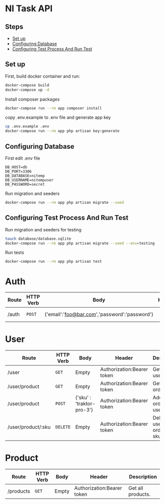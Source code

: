 # NI Task API

## Steps
- [Set up](#set-up)
- [Configuring Database](#configuring-database)
- [Configuring Test Process And Run Test](#configuring-test-process-and-run-test)


## Set up
First, build docker container and run:

```bash
docker-compose build
docker-compose up -d
```

Install composer packages
```bash
docker-compose run --rm app composer install
```

copy .env.example to .env file and generate app key
```bash
cp .env.example .env
docker-compose run --rm app php artisan key:generate
```

## Configuring Database
First edit .env file 
```
DB_HOST=db
DB_PORT=3306
DB_DATABASE=nitemp
DB_USERNAME=nitempuser
DB_PASSWORD=secret
```
Run migration and seeders
```bash
docker-compose run --rm app php artisan migrate --seed
```


## Configuring Test Process And Run Test
Run migration and seeders for testing

```bash
touch database/database.sqlite
docker-compose run --rm app php artisan migrate --seed --env=testing
```

Run tests
```bash
docker-compose run --rm app php artisan test 
```

# Auth
| Route | HTTP Verb	 | Body	 |Header	 | Description	 |
| --- | --- | --- | --- | --- |
| /auth | `POST` | {'email':'foo@bar.com','password':'password'} |  | Get user token |

# User
| Route | HTTP Verb	 | Body |Header	 | Description	 |
| --- | --- | --- | --- | --- |
| /user | `GET` | Empty | Authorization:Bearer token | Get current user data. |
| /user/product | `GET` | Empty | Authorization:Bearer token| Get users orders. |
| /user/product | `POST` | {'sku' : 'traktor-pro-3'} | Authorization:Bearer token |Add new order to user. |
| /user/product/:sku | `DELETE` | Empty | Authorization:Bearer token | Delete user's order with sku. |

# Product
|Route  |HTTP Verb  |Body   |Header |Description|
| --- | --- | --- | --- | --- |
| /products | `GET` | Empty  | Authorization:Bearer token | Get all products. |


